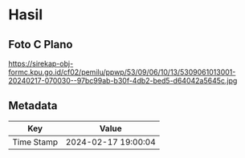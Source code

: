 # Hasil

## Foto C Plano

https://sirekap-obj-formc.kpu.go.id/cf02/pemilu/ppwp/53/09/06/10/13/5309061013001-20240217-070030--97bc99ab-b30f-4db2-bed5-d64042a5645c.jpg


## Metadata

| Key        | Value               |
| ---------- | ------------------- |
| Time Stamp | 2024-02-17 19:00:04 |



